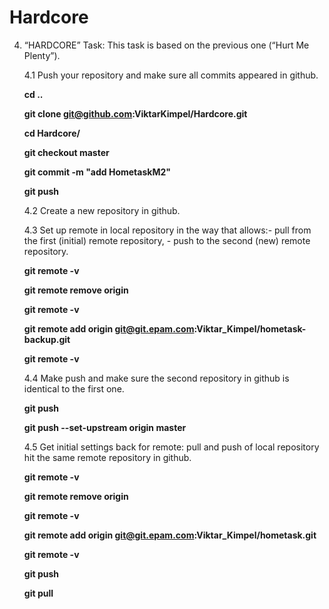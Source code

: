# Hardcore
4. “HARDCORE” Task: This task is based on the previous one (“Hurt Me Plenty”).

    4.1 Push your repository and make sure all commits appeared in github.
	
	**cd ..**
	
	**git clone git@github.com:ViktarKimpel/Hardcore.git**
	
	**cd Hardcore/**

	**git checkout master**

	**git commit -m "add HometaskM2"**

	**git push**

    4.2 Create a new repository in github.

    4.3 Set up remote in local repository in the way that allows:- pull from the first (initial) remote repository, - push to the second (new) remote repository.

	**git remote -v**

	**git remote remove origin**

	**git remote -v**

	**git remote add origin git@git.epam.com:Viktar_Kimpel/hometask-backup.git**

	**git remote -v**

    4.4 Make push and make sure the second repository in github is identical to the first one.

	**git push**

	**git push --set-upstream origin master**

    4.5 Get initial settings back for remote: pull and push of local repository hit the same remote repository in github.

	**git remote -v**

	**git remote remove origin**

	**git remote -v**

	**git remote add origin git@git.epam.com:Viktar_Kimpel/hometask.git**

	**git remote -v**

	**git push**

	**git pull**